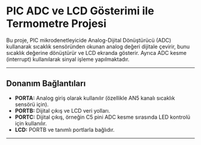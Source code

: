 # PIC ADC ve LCD Gösterimi ile Termometre Projesi

Bu proje, PIC mikrodenetleyicide Analog-Dijital Dönüştürücü (ADC) kullanarak sıcaklık sensöründen okunan analog değeri dijitale çevirir, bunu sıcaklık değerine dönüştürür ve LCD ekranda gösterir. Ayrıca ADC kesme (interrupt) kullanılarak sinyal işleme yapılmaktadır.

---

## Donanım Bağlantıları

- **PORTA:** Analog giriş olarak kullanılır (özellikle AN5 kanalı sıcaklık sensörü için).
- **PORTB:** Dijital çıkış ve LCD veri yolları.
- **PORTC:** Dijital çıkış, örneğin C5 pini ADC kesme sırasında LED kontrolü için kullanılır.
- **LCD:** PORTB ve tanımlı portlarla bağlıdır.

---